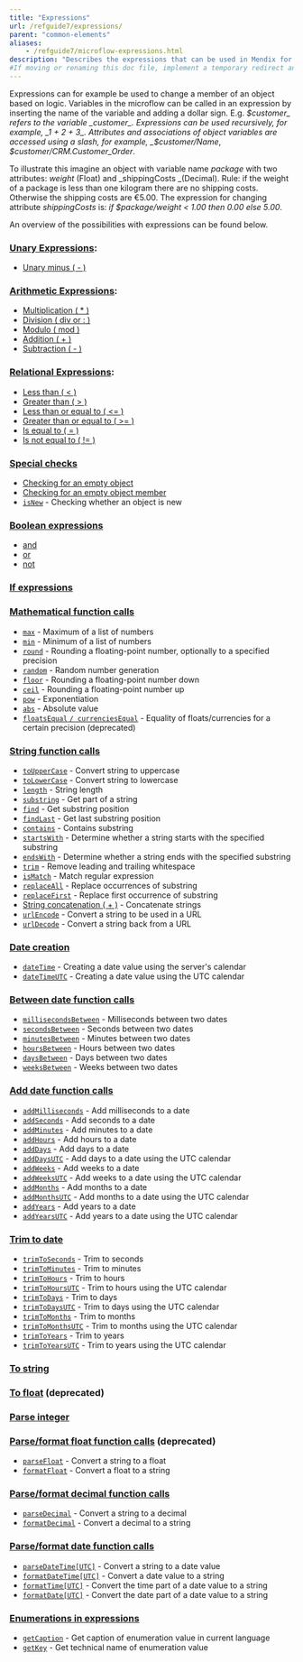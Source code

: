 ```yaml
---
title: "Expressions"
url: /refguide7/expressions/
parent: "common-elements"
aliases:
    - /refguide7/microflow-expressions.html
description: "Describes the expressions that can be used in Mendix for a variety of purposes (for example, to change a member of an object based on logic)."
#If moving or renaming this doc file, implement a temporary redirect and let the respective team know they should update the URL in the product. See Mapping to Products for more details.
---
```


Expressions can for example be used to change a member of an object based on logic. Variables in the microflow can be called in an expression by inserting the name of the variable and adding a dollar sign. E.g. _$customer_ refers to the variable _customer_. Expressions can be used recursively, for example, _1 + 2 + 3_. Attributes and associations of object variables are accessed using a slash, for example, _$customer/Name_, _$customer/CRM.Customer_Order_.

To illustrate this imagine an object with variable name _package_ with two attributes: _weight_ (Float) and _shippingCosts _(Decimal). Rule: if the weight of a package is less than one kilogram there are no shipping costs. Otherwise the shipping costs are €5.00\. The expression for changing attribute _shippingCosts_ is: _if $package/weight < 1.00 then 0.00 else 5.00_.

An overview of the possibilities with expressions can be found below.

### [Unary Expressions](/refguide/unary-expressions/):

* [Unary minus ( - )](/refguide/unary-expressions/)

### [Arithmetic Expressions](/refguide/arithmetic-expressions/):

* [Multiplication ( * )](/refguide/arithmetic-expressions/)
* [Division ( div or : )](/refguide/arithmetic-expressions/)
* [Modulo ( mod )](/refguide/arithmetic-expressions/)
* [Addition ( + )](/refguide/arithmetic-expressions/)
* [Subtraction ( - )](/refguide/arithmetic-expressions/)

### [Relational Expressions](/refguide/relational-expressions/):

* [Less than ( < )](/refguide/relational-expressions/)
* [Greater than ( > )](/refguide/relational-expressions/)
* [Less than or equal to ( <= )](/refguide/relational-expressions/)
* [Greater than or equal to ( >= )](/refguide/relational-expressions/)
* [Is equal to ( = )](/refguide/relational-expressions/)
* [Is not equal to ( != )](/refguide/relational-expressions/)

### [Special checks](/refguide/special-checks/)

* [Checking for an empty object](/refguide/special-checks/)
* [Checking for an empty object member](/refguide/special-checks/)
* [`isNew`](/refguide/special-checks/) - Checking whether an object is new

### [Boolean expressions](/refguide/boolean-expressions/)

* [and](/refguide/boolean-expressions/)
* [or](/refguide/boolean-expressions/)
* [not](/refguide/boolean-expressions/)

### [If expressions](/refguide/if-expressions/)

### [Mathematical function calls](/refguide/mathematical-function-calls/)

* [`max`](/refguide/mathematical-function-calls/) - Maximum of a list of numbers
* [`min`](/refguide/mathematical-function-calls/) - Minimum of a list of numbers
* [`round`](/refguide/mathematical-function-calls/) - Rounding a floating-point number, optionally to a specified precision
* [`random`](/refguide/mathematical-function-calls/) - Random number generation
* [`floor`](/refguide/mathematical-function-calls/) - Rounding a floating-point number down
* [`ceil`](/refguide/mathematical-function-calls/) - Rounding a floating-point number up
* [`pow`](/refguide/mathematical-function-calls/) - Exponentiation
* [`abs`](/refguide/mathematical-function-calls/) - Absolute value
* [`floatsEqual` `/ currenciesEqual`](/refguide/mathematical-function-calls/) - Equality of floats/currencies for a certain precision (deprecated)

### [String function calls](/refguide/string-function-calls/)

* [`toUpperCase`](/refguide/string-function-calls/) - Convert string to uppercase
* [`toLowerCase`](/refguide/string-function-calls/) - Convert string to lowercase
* [`length`](/refguide/string-function-calls/) - String length
* [`substring`](/refguide/string-function-calls/) - Get part of a string
* [`find`](/refguide/string-function-calls/) - Get substring position
* [`findLast`](/refguide/string-function-calls/) - Get last substring position
* [`contains`](/refguide/string-function-calls/) - Contains substring
* [`startsWith`](/refguide/string-function-calls/)  - Determine whether a string starts with the specified substring
* [`endsWith`](/refguide/string-function-calls/)  - Determine whether a string ends with the specified substring
* [`trim`](/refguide/string-function-calls/) - Remove leading and trailing whitespace
* [`isMatch`](/refguide/string-function-calls/) - Match regular expression
* [`replaceAll`](/refguide/string-function-calls/) - Replace occurrences of substring
* [`replaceFirst`](/refguide/string-function-calls/) - Replace first occurrence of substring
* [String concatenation ( + )](/refguide/string-function-calls/) - Concatenate strings
* [`urlEncode`](/refguide/string-function-calls/) - Convert a string to be used in a URL
* [`urlDecode`](/refguide/string-function-calls/) - Convert a string back from a URL

### [Date creation](/refguide/date-creation/)

* [`dateTime`](/refguide/date-creation/) - Creating a date value using the server's calendar
* [`dateTimeUTC`](/refguide/date-creation/) - Creating a date value using the UTC calendar

### [Between date function calls](/refguide/between-date-function-calls/)

* [`millisecondsBetween`](/refguide/between-date-function-calls/) - Milliseconds between two dates
* [`secondsBetween`](/refguide/between-date-function-calls/) - Seconds between two dates
* [`minutesBetween`](/refguide/between-date-function-calls/) - Minutes between two dates
* [`hoursBetween`](/refguide/between-date-function-calls/) - Hours between two dates
* [`daysBetween`](/refguide/between-date-function-calls/) - Days between two dates
* [`weeksBetween`](/refguide/between-date-function-calls/) - Weeks between two dates

### [Add date function calls](/refguide/add-date-function-calls/)

* [`addMilliseconds`](/refguide/add-date-function-calls/) - Add milliseconds to a date
* [`addSeconds`](/refguide/add-date-function-calls/) - Add seconds to a date
* [`addMinutes`](/refguide/add-date-function-calls/) - Add minutes to a date
* [`addHours`](/refguide/add-date-function-calls/) - Add hours to a date
* [`addDays`](/refguide/add-date-function-calls/) - Add days to a date
* [`addDaysUTC`](/refguide/add-date-function-calls/) - Add days to a date using the UTC calendar
* [`addWeeks`](/refguide/add-date-function-calls/) - Add weeks to a date
* [`addWeeksUTC`](/refguide/add-date-function-calls/) - Add weeks to a date using the UTC calendar
* [`addMonths`](/refguide/add-date-function-calls/) - Add months to a date
* [`addMonthsUTC`](/refguide/add-date-function-calls/) - Add months to a date using the UTC calendar
* [`addYears`](/refguide/add-date-function-calls/) - Add years to a date
* [`addYearsUTC`](/refguide/add-date-function-calls/) - Add years to a date using the UTC calendar

### [Trim to date](/refguide/trim-to-date/)

* [`trimToSeconds`](/refguide/trim-to-date/) - Trim to seconds
* [`trimToMinutes`](/refguide/trim-to-date/) - Trim to minutes
* [`trimToHours`](/refguide/trim-to-date/) - Trim to hours
* [`trimToHoursUTC`](/refguide/trim-to-date/) - Trim to hours using the UTC calendar
* [`trimToDays`](/refguide/trim-to-date/) - Trim to days
* [`trimToDaysUTC`](/refguide/trim-to-date/) - Trim to days using the UTC calendar
* [`trimToMonths`](/refguide/trim-to-date/) - Trim to months
* [`trimToMonthsUTC`](/refguide/trim-to-date/) - Trim to months using the UTC calendar
* [`trimToYears`](/refguide/trim-to-date/) - Trim to years
* [`trimToYearsUTC`](/refguide/trim-to-date/) - Trim to years using the UTC calendar

### [To string](/refguide/to-string/)

### [To float](/refguide7/to-float/) (deprecated)

### [Parse integer](/refguide/parse-integer/)

### [Parse/format float function calls](/refguide7/parse-and-format-float-function-calls/) (deprecated)

* [`parseFloat`](/refguide7/parse-and-format-float-function-calls/) - Convert a string to a float
* [`formatFloat`](/refguide7/parse-and-format-float-function-calls/) - Convert a float to a string

### [Parse/format decimal function calls](/refguide/parse-and-format-decimal-function-calls/)

* [`parseDecimal`](/refguide/parse-and-format-decimal-function-calls/)  - Convert a string to a decimal
* [`formatDecimal`](/refguide/parse-and-format-decimal-function-calls/)  - Convert a decimal to a string

### [Parse/format date function calls](/refguide/parse-and-format-date-function-calls/)

* [`parseDateTime[UTC]`](/refguide/parse-and-format-date-function-calls/) - Convert a string to a date value
* [`formatDateTime[UTC]`](/refguide/parse-and-format-date-function-calls/) - Convert a date value to a string
* [`formatTime[UTC]`](/refguide/parse-and-format-date-function-calls/) - Convert the time part of a date value to a string
* [`formatDate[UTC]`](/refguide/parse-and-format-date-function-calls/) - Convert the date part of a date value to a string

### [Enumerations in expressions](/refguide/enumerations-in-expressions/)

* [`getCaption`](/refguide/enumerations-in-expressions/) - Get caption of enumeration value in current language
* [`getKey`](/refguide/enumerations-in-expressions/) - Get technical name of enumeration value
